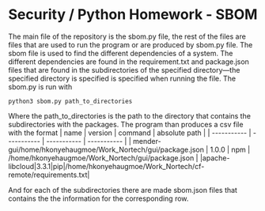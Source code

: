 # Security / Python Homework - SBOM
The main file of the repository is the sbom.py file, the rest of the files are files that are used to run the program or are produced by sbom.py file. The sbom file is used to find the different dependencies of a system. The different dependencies are found in the requirement.txt and package.json files that are found in the subdirectories of the specified directory—the specified directory is specified is specified when running the file. The sbom.py is run with
```console
python3 sbom.py path_to_directories
```
Where the path_to_directories is the path to the directory that contains the subdirectories with the packages. The program than produces a csv file with the format
| name      | version | command | absolute path |
| ----------- | ----------- | ----------- | ----------- |
| mender-gui/home/hkonyehaugmoe/Work_Nortech/gui/package.json      | 1.0.0 | npm | /home/hkonyehaugmoe/Work_Nortech/gui/package.json |
|apache-libcloud|3.3.1|pip|/home/hkonyehaugmoe/Work_Nortech/cf-remote/requirements.txt|

And for each of the subdirectories there are made sbom.json files that contains the the information for the corresponding row.